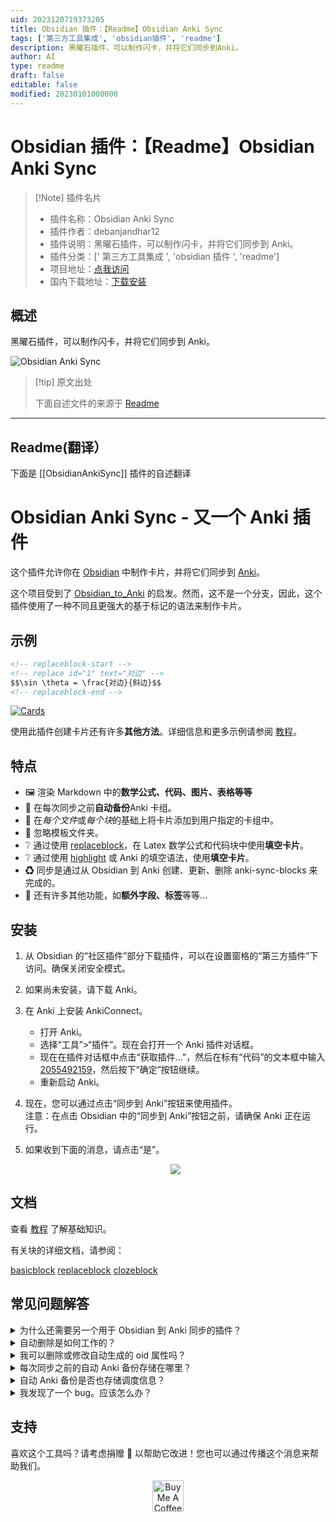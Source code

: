 ```yaml
---
uid: 2023120719373205
title: Obsidian 插件：【Readme】Obsidian Anki Sync
tags: ['第三方工具集成', 'obsidian插件', 'readme']
description: 黑曜石插件，可以制作闪卡，并将它们同步到Anki。
author: AI
type: readme
draft: false
editable: false
modified: 20230101000000
---
```


# Obsidian 插件：【Readme】Obsidian Anki Sync

> [!Note] 插件名片
> - 插件名称：Obsidian Anki Sync
> - 插件作者：debanjandhar12
> - 插件说明：黑曜石插件，可以制作闪卡，并将它们同步到 Anki。
> - 插件分类：[' 第三方工具集成 ', 'obsidian 插件 ', 'readme']
> - 项目地址：[点我访问](https://github.com/debanjandhar12/Obsidian-Anki-Sync)
> - 国内下载地址：[下载安装](https://pkmer.cn/products/plugin/pluginMarket/?ObsidianAnkiSync)

## 概述

黑曜石插件，可以制作闪卡，并将它们同步到 Anki。

![Obsidian Anki Sync](https://cdn.pkmer.cn/covers/ObsidianAnkiSync.jpeg!pkmer)

> [!tip] 原文出处
>
>下面自述文件的来源于 [Readme](https://ghproxy.net/https://raw.githubusercontent.com/debanjandhar12/Obsidian-Anki-Sync/main/README.md)
>

---

## Readme(翻译）

下面是 [[ObsidianAnkiSync]] 插件的自述翻译

# Obsidian Anki Sync - 又一个 Anki 插件

这个插件允许你在 [Obsidian](https://obsidian.md/) 中制作卡片，并将它们同步到 [Anki](https://apps.ankiweb.net/)。

这个项目受到了 [Obsidian_to_Anki](https://github.com/Pseudonium/Obsidian_to_Anki) 的启发。然而，这不是一个分支，因此，这个插件使用了一种不同且更强大的基于标记的语法来制作卡片。

## 示例

```markdown
<!-- replaceblock-start -->
<!-- replace id="1" text="对边" -->
$$\sin \theta = \frac{对边}{斜边}$$
<!-- replaceblock-end -->
```

[![Cards](https://cdn.pkmer.cn/covers/ObsidianAnkiSync_1_0.jpeg!pkmer)](#examples)

使用此插件创建卡片还有许多**其他方法**。详细信息和更多示例请参阅 [教程](https://github.com/debanjandhar12/Obsidian-Anki-Sync/blob/main/docs/Tutorial.md)。

## 特点

- 🖼 渲染 Markdown 中的**数学公式、代码、图片、表格等等**
- 🔏 在每次同步之前**自动备份**Anki 卡组。
- 📘 在*每个文件*或*每个块*的基础上将卡片添加到用户指定的卡组中。
- 📂 忽略模板文件夹。
- ❔ 通过使用 [replaceblock](https://github.com/debanjandhar12/Obsidian-Anki-Sync/blob/main/docs/replaceblock.md)，在 Latex 数学公式和代码块中使用**填空卡片**。
- ❔ 通过使用 [highlight](https://github.com/debanjandhar12/Obsidian-Anki-Sync/blob/main/docs/clozeblock.md) 或 Anki 的填空语法，使用**填空卡片**。
- ♻ 同步是通过从 Obsidian 到 Anki 创建、更新、删除 anki-sync-blocks 来完成的。
- 🥳 还有许多其他功能，如**额外字段、标签**等等...

## 安装

1. 从 Obsidian 的“社区插件”部分下载插件，可以在设置窗格的“第三方插件”下访问。确保关闭安全模式。
2. 如果尚未安装，请下载 Anki。
3. 在 Anki 上安装 AnkiConnect。

   - 打开 Anki。
   - 选择“工具”>“插件”。现在会打开一个 Anki 插件对话框。
   - 现在在插件对话框中点击“获取插件...”，然后在标有“代码”的文本框中输入 [2055492159](https://ankiweb.net/shared/info/2055492159)，然后按下“确定”按钮继续。
   - 重新启动 Anki。

4. 现在，您可以通过点击“同步到 Anki”按钮来使用插件。 <br />
   注意：在点击 Obsidian 中的“同步到 Anki”按钮之前，请确保 Anki 正在运行。

5. 如果收到下面的消息，请点击“是”。 <br />
   <p align="center">
      <img src="https://raw.githubusercontent.com/debanjandhar12/Obsidian-Anki-Sync/main/docs/images/permission.png" />
   </p>

## 文档

查看 [教程](https://github.com/debanjandhar12/Obsidian-Anki-Sync/blob/main/docs/Tutorial.md) 了解基础知识。

有关块的详细文档，请参阅：

[basicblock](https://github.com/debanjandhar12/Obsidian-Anki-Sync/blob/main/docs/basicblock.md) [replaceblock](https://github.com/debanjandhar12/Obsidian-Anki-Sync/blob/main/docs/replaceblock.md) [clozeblock](https://github.com/debanjandhar12/Obsidian-Anki-Sync/blob/main/docs/clozeblock.md)

## 常见问题解答

<details>
 <summary>为什么还需要另一个用于 Obsidian 到 Anki 同步的插件？</summary>
现有的两个插件在实现我的工作流程时有一个主要限制 💢。它们无法在数学和代码块中创建填空题。<br>
这个插件的目的就是为了解决这个问题。
</details>

<details>
 <summary>自动删除是如何工作的？</summary>
首先，Anki 中的每张卡片都被标记为“由插件从此 vault 创建”和“不是由插件从此 vault 创建”。如果一张卡片包含了 vault 的名称作为标签，以及 ObsidianAnkiSync 标签，并且卡片的类型必须是 ObsidianAnkiSyncModel 类型，那么它就被标记为“由插件创建”。<br />
现在，如果一张被标记为“由插件从此 vault 创建”的卡片在 vault 中不存在，那么这张卡片将被删除。
</details>

<details>
 <summary>我可以删除或修改自动生成的 oid 属性吗？</summary>
<b>不可以！</b> 请不要这样做。<br />插件使用 oid 来跟踪 Anki 中的卡片。
如果删除它，插件将删除旧卡片并在 Anki 中创建一个新卡片。这意味着如果您删除或修改 oid，卡片的调度信息将被删除。
</details>

<details>
 <summary>每次同步之前的自动 Anki 备份存储在哪里？</summary>
在 Windows 11 中，它存储在：<br />
C:\Users\{Windows用户名}\AppData\Roaming\Anki2\{Anki配置文件名}
<br><br>
注意：备份文件以每个牌组为基础存储，名称为 ObsidianAnkiSync-Backup-${时间戳}_${牌组}.apkg
</details>

<details>
 <summary>自动 Anki 备份是否也存储调度信息？</summary>
是的。
</details>

<details>
 <summary>我发现了一个 bug。应该怎么办？</summary>
请在创建一个问题。
</details>

## 支持

喜欢这个工具吗？请考虑捐赠 💸 以帮助它改进！您也可以通过传播这个消息来帮助我们。<br/>

<p align="center">
<a href="https://www.buymeacoffee.com/debanjandhar12" target="_blank"><img src="https://cdn.buymeacoffee.com/buttons/default-orange.png" alt="Buy Me A Coffee" height="50" style="border-radius:1px" />
</p>



